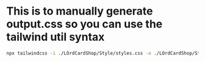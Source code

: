 # This is to manually generate output.css so you can use the tailwind util syntax

```bash
npx tailwindcss -i ./LOrdCardShop/Style/styles.css -o ./LOrdCardShop/Style/output.css --watch --verbose
```
